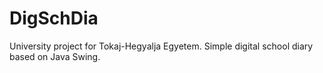 # DigSchDia
University project for Tokaj-Hegyalja Egyetem. Simple digital school diary based on Java Swing.
